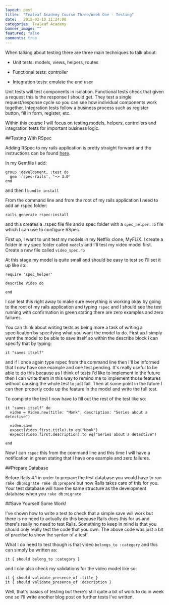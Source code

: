 ```yaml
---
layout: post
title:  "Tealeaf Academy Course Three/Week One - Testing"
date:   2015-02-10 11:24:00
categories: Tealeaf Academy
banner_image: ""
featured: false
comments: true
---
```


When talking about testing there are three main techniques to talk about:

- Unit tests: models, views, helpers, routes

- Functional tests: controller

- Integration tests: emulate the end user

<!--more-->

Unit tests will test components in isolation.  Functional tests check that given a request this is the response I should get. They test a single request/response cycle so you can see how individual components work together.  Integration tests follow a business process such as register button, fill in form, register, etc.

Within this course I will focus on testing models, helpers, controllers and integration tests for important business logic.

##Testing With RSpec

Adding RSpec to my rails application is pretty straight forward and the instructions can be found [here](https://github.com/rspec/rspec-rails).

In my Gemfile I add:

    group :development, :test do
      gem 'rspec-rails', '~> 3.0'
    end
    
and then I ```bundle install```

From the command line and from the root of my rails application I need to add an rspec folder:

    rails generate rspec:install
    
and this creates a .rspec file file and a spec folder with a ```spec_helper.rb``` file which I can use to configure RSpec.

First up, I want to unit test my models in my Netflix clone, MyFLiX. I create a folder in my spec folder called ```models``` and I'll test my video model first.  Create a new file called ```video_spec.rb```

At this stage my model is quite small and should be easy to test so I'll set it up like so:

    require 'spec_helper'
    
    describe Video do
      
    end
    
I can test this right away to make sure everything is working okay by going to the root of my rails application and typing ```rspec``` and I should see the test running with confirmation in green stating there are zero examples and zero failures.

You can think about writing tests as being more a task of writing a specification by specifying what you want the model to do.  First up I simply want the model to be able to save itself so within the describe block I can specify that by typing:

    it "saves itself"
    
and if I once again type rspec from the command line then I'll be informed that I now have one example and one test pending.  It's really useful to be able to do this because as I think of tests I'd like to implement in the future then I can write them in this way to remind me to implement those features without causing the whole test to just fail.  Then at some point in the future I can then properly code up the feature in the model and write the full test.

To complete the test I now have to fill out the rest of the test like so:

    it "saves itself" do
      video = Video.new(title: "Monk", description: "Series about a detective")
      
      video.save
      expect(Video.first.title).to eq("Monk")
      expect(Video.first.description).to eq("Series about a detective")
      
    end
    
Now I can ```rspec``` this from the command line and this time I will have a notification in green stating that I have one example and zero failures.

##Prepare Database
 
Before Rails 4.1 in order to prepare the test database you would have to run ```rake db:migrate rake db:prepare``` but now Rails takes care of this for you.  Your test database will have the same structure as the development database when you ```rake db:migrate```
    
##Save Yourself Some Work!

I've shown how to write a test to check that a simple save will work but there is no need to actually do this because Rails does this for us and there's really no need to test Rails.  Something to keep in mind is that you should only really test the code that you own.  The above code was just a bit of practise to show the syntax of a test!

What I do need to test though is that video ```belongs_to :category``` and this can simply be written as:

    it { should belong_to :category }
    
and I can also check my validations for the video model like so:

    it { should validate_presence_of :title }
    it { should validate_presence_of :description }
    
Well, that's basics of testing but there's still quite a bit of work to do in week one so I'll write another blog post on further tests I've written.  